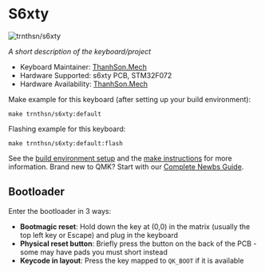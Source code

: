 # S6xty

![trnthsn/s6xty](https://i.imgur.com/YJZxxqY.png)

*A short description of the keyboard/project*

* Keyboard Maintainer: [ThanhSon.Mech](https://github.com/trnthsn)
* Hardware Supported: s6xty PCB, STM32F072
* Hardware Availability: [ThanhSon.Mech](https://www.facebook.com/ThanhSon.mech)

Make example for this keyboard (after setting up your build environment):

    make trnthsn/s6xty:default

Flashing example for this keyboard:

    make trnthsn/s6xty:default:flash

See the [build environment setup](https://docs.qmk.fm/#/getting_started_build_tools) and the [make instructions](https://docs.qmk.fm/#/getting_started_make_guide) for more information. Brand new to QMK? Start with our [Complete Newbs Guide](https://docs.qmk.fm/#/newbs).

## Bootloader

Enter the bootloader in 3 ways:

* **Bootmagic reset**: Hold down the key at (0,0) in the matrix (usually the top left key or Escape) and plug in the keyboard
* **Physical reset button**: Briefly press the button on the back of the PCB - some may have pads you must short instead
* **Keycode in layout**: Press the key mapped to `QK_BOOT` if it is available
